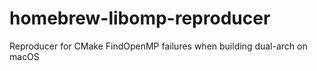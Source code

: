 # homebrew-libomp-reproducer
Reproducer for CMake FindOpenMP failures when building dual-arch on macOS
